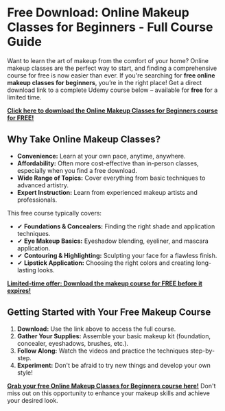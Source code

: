 # Free Download: Online Makeup Classes for Beginners - Full Course Guide

Want to learn the art of makeup from the comfort of your home? Online makeup classes are the perfect way to start, and finding a comprehensive course for free is now easier than ever. If you're searching for **free online makeup classes for beginners**, you’re in the right place! Get a direct download link to a complete Udemy course below – available for **free** for a limited time.

[**Click here to download the Online Makeup Classes for Beginners course for FREE!**](https://udemywork.com/online-makeup-classes-for-beginners)

## Why Take Online Makeup Classes?

*   **Convenience:** Learn at your own pace, anytime, anywhere.
*   **Affordability:** Often more cost-effective than in-person classes, especially when you find a free download.
*   **Wide Range of Topics:** Cover everything from basic techniques to advanced artistry.
*   **Expert Instruction:** Learn from experienced makeup artists and professionals.

This free course typically covers:

*   ✔ **Foundations & Concealers:** Finding the right shade and application techniques.
*   ✔ **Eye Makeup Basics:** Eyeshadow blending, eyeliner, and mascara application.
*   ✔ **Contouring & Highlighting:** Sculpting your face for a flawless finish.
*   ✔ **Lipstick Application:** Choosing the right colors and creating long-lasting looks.

[**Limited-time offer: Download the makeup course for FREE before it expires!**](https://udemywork.com/online-makeup-classes-for-beginners)

## Getting Started with Your Free Makeup Course

1.  **Download:** Use the link above to access the full course.
2.  **Gather Your Supplies:** Assemble your basic makeup kit (foundation, concealer, eyeshadows, brushes, etc.).
3.  **Follow Along:** Watch the videos and practice the techniques step-by-step.
4.  **Experiment:** Don't be afraid to try new things and develop your own style!

[**Grab your free Online Makeup Classes for Beginners course here!**](https://udemywork.com/online-makeup-classes-for-beginners) Don't miss out on this opportunity to enhance your makeup skills and achieve your desired look.
